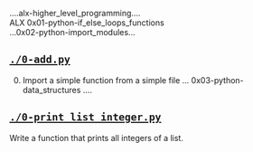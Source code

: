 ....alx-higher_level_programming....   
ALX 0x01-python-if_else_loops_functions   
...0x02-python-import_modules...   

## [`./0-add.py`](./0-add.py)
0. Import a simple function from a simple file
... 0x03-python-data_structures ....  

## [`./0-print_list_integer.py`](./0-print_list_integer.py)
Write a function that prints all integers of a list.
